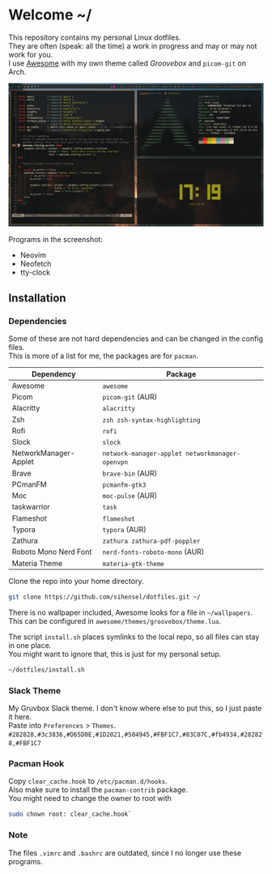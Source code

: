 # Welcome ~/

This repository contains my personal Linux dotfiles.  
They are often (speak: all the time) a work in progress and may or may not work for you.  
I use [Awesome](https://awesomewm.org) with my own theme called _Groovebox_ and `picom-git` on Arch.

![screenshot.png](screenshot.png)

Programs in the screenshot:
- Neovim
- Neofetch
- tty-clock

## Installation

### Dependencies

Some of these are not hard dependencies and can be changed in the config files.  
This is more of a list for me, the packages are for `pacman`.

Dependency | Package
--- | ---
Awesome | `awesome`
Picom | `picom-git` (AUR)
Alacritty | `alacritty`
Zsh | `zsh zsh-syntax-highlighting`
Rofi | `rofi`
Slock | `slock`
NetworkManager-Applet | `network-manager-applet networkmanager-openvpn`
Brave | `brave-bin` (AUR)
PCmanFM | `pcmanfm-gtk3`
Moc | `moc-pulse` (AUR)
taskwarrior | `task`
Flameshot | `flameshot`
Typora | `typora` (AUR)
Zathura | `zathura zathura-pdf-poppler`
Roboto Mono Nerd Font | `nerd-fonts-roboto-mono` (AUR)
Materia Theme | `materia-gtk-theme`

Clone the repo into your home directory.

```bash
git clone https://github.com/sihensel/dotfiles.git ~/
```

There is no wallpaper included, Awesome looks for a file in `~/wallpapers`.  
This can be configured in `awesome/themes/groovebox/theme.lua`.

The script `install.sh` places symlinks to the local repo, so all files can stay in one place.  
You might want to ignore that, this is just for my personal setup.

```bash
~/dotfiles/install.sh
```

### Slack Theme
My Gruvbox Slack theme. I don't know where else to put this, so I just paste it here.  
Paste into `Preferences` > `Themes`.  
`#282828,#3c3836,#D65D0E,#1D2021,#504945,#FBF1C7,#83C07C,#fb4934,#282828,#FBF1C7`

### Pacman Hook
Copy `clear_cache.hook` to `/etc/pacman.d/hooks`.  
Also make sure to install the `pacman-contrib` package.  
You might need to change the owner to root with

```bash
sudo chown root: clear_cache.hook`
```

### Note
The files `.vimrc` and `.bashrc` are outdated, since I no longer use these programs.
